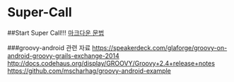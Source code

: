 # Super-Call
##Start Super Call!!!
[마크다운 문법](http://scriptogr.am/myevan/post/markdown-syntax-guide-for-scriptogram)

###groovy-android 관련 자료
https://speakerdeck.com/glaforge/groovy-on-android-groovy-grails-exchange-2014<br>
http://docs.codehaus.org/display/GROOVY/Groovy+2.4+release+notes <br>
https://github.com/mscharhag/groovy-android-example
